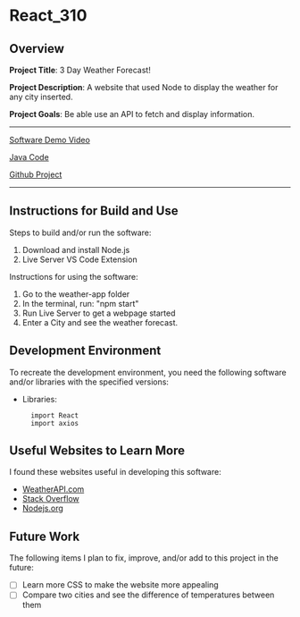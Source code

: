 # React_310
 
## Overview

**Project Title**: 3 Day Weather Forecast!

**Project Description**: A website that used Node to display the weather for any city inserted.   

**Project Goals**: Be able use an API to fetch and display information. 

---
[Software Demo Video]()

[Java Code](weather-app\src\App.js)

[Github Project](https://github.com/YesterFence/React_310)

---

## Instructions for Build and Use

Steps to build and/or run the software:

1. Download and install Node.js
2. Live Server VS Code Extension 
<!-- 3.  -->

Instructions for using the software:

1. Go to the weather-app folder 
2. In the terminal, run: "npm start"
3. Run Live Server to get a webpage started
4. Enter a City and see the weather forecast.

## Development Environment 

To recreate the development environment, you need the following software and/or libraries with the specified versions:

* Libraries: 

        import React
        import axios
<!-- * -->

## Useful Websites to Learn More

I found these websites useful in developing this software:

* [WeatherAPI.com](https://www.weatherapi.com/)
* [Stack Overflow](https://stackoverflow.com/questions/66636046/javascript-weather-app-i-want-to-change-the-temp-from-c-to-f-when-you-click-on)
* [Nodejs.org](https://nodejs.org/en)
<!-- * []() -->

## Future Work

The following items I plan to fix, improve, and/or add to this project in the future:

* [ ] Learn more CSS to make the website more appealing
* [ ] Compare two cities and see the difference of temperatures between them
<!-- * [ ]  -->